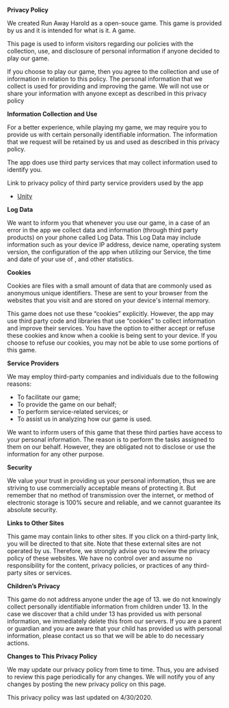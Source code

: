 **Privacy Policy**

We created Run Away Harold as a open-souce game. This game is provided by us and it is intended for what is it. A game.

This page is used to inform visitors regarding our policies with the collection, use, and disclosure of personal information if anyone decided to play our game.

If you choose to play our game, then you agree to the collection and use of information in relation to this policy. The personal information that we collect is used for providing and improving the game. We will not use or share your information with anyone except as described in this privacy policy

**Information Collection and Use**

For a better experience, while playing my game, we may require you to provide us with certain personally identifiable information. The information that we request will be retained by us and used as described in this privacy policy.

The app does use third party services that may collect information used to identify you.

Link to privacy policy of third party service providers used by the app

*   [Unity](https://unity3d.com/legal/privacy-policy)

**Log Data**

We want to inform you that whenever you use our game, in a case of an error in the app we collect data and information (through third party products) on your phone called Log Data. This Log Data may include information such as your device IP address, device name, operating system version, the configuration of the app when utilizing our Service, the time and date of your use of , and other statistics.

**Cookies**

Cookies are files with a small amount of data that are commonly used as anonymous unique identifiers. These are sent to your browser from the websites that you visit and are stored on your device's internal memory.

This game does not use these “cookies” explicitly. However, the app may use third party code and libraries that use “cookies” to collect information and improve their services. You have the option to either accept or refuse these cookies and know when a cookie is being sent to your device. If you choose to refuse our cookies, you may not be able to use some portions of this game.

**Service Providers**

We may employ third-party companies and individuals due to the following reasons:

*   To facilitate our game;
*   To provide the game on our behalf;
*   To perform service-related services; or
*   To assist us in analyzing how our game is used.

We want to inform users of this game that these third parties have access to your personal information. The reason is to perform the tasks assigned to them on our behalf. However, they are obligated not to disclose or use the information for any other purpose.

**Security**

We value your trust in providing us your personal information, thus we are striving to use commercially acceptable means of protecting it. But remember that no method of transmission over the internet, or method of electronic storage is 100% secure and reliable, and we cannot guarantee its absolute security.

**Links to Other Sites**

This game may contain links to other sites. If you click on a third-party link, you will be directed to that site. Note that these external sites are not operated by us. Therefore, we strongly advise you to review the privacy policy of these websites. We have no control over and assume no responsibility for the content, privacy policies, or practices of any third-party sites or services.

**Children’s Privacy**

This game do not address anyone under the age of 13. we do not knowingly collect personally identifiable information from children under 13. In the case we discover that a child under 13 has provided us with personal information, we immediately delete this from our servers. If you are a parent or guardian and you are aware that your child has provided us with personal information, please contact us so that we will be able to do necessary actions.

**Changes to This Privacy Policy**

We may update our privacy policy from time to time. Thus, you are advised to review this page periodically for any changes. We will notify you of any changes by posting the new privacy policy on this page.

This privacy policy was last updated on 4/30/2020.
